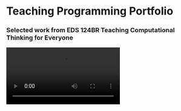 
# Teaching Programming Portfolio

### Selected work from EDS 124BR Teaching Computational Thinking for Everyone

<video src="https://github.com/sbailouni/teaching-prog-portfolio/assets/97708686/e3d069d1-734c-46ba-8158-e2a946a7385f.mp4" controls="controls" style="max-width: 730px;"></video>
